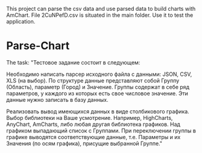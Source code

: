 This project can parse the csv data and use parsed data to build charts with AmChart.
File 2CuNPefD.csv is situated in the main folder. Use it to test the application.

# Parse-Chart
The task:
"Тестовое задание состоит в следующем:

Необходимо написать парсер исходного файла с данными: JSON, CSV, XLS (на выбор). По структуре данные представляют собой Группу (Область), параметр (Город) и Значение. Группы содержат в себе ряд параметров, у каждого из которых есть свое числовое значение. Эти данные нужно записать в базу данных.

Реализовать вывод имеющихся данных в виде столбикового графика. Выбор библиотеки на Ваше усмотрение. Например, HighCharts, AnyChart, AmCharts, либо любая другая библиотека графиков. Над графиком выпадающий список с Группами. При переключении группы в графике выводятся соответствующие данные, т.е. Параметры и их Значения (по осям графика), присущие выбранной Группе."
